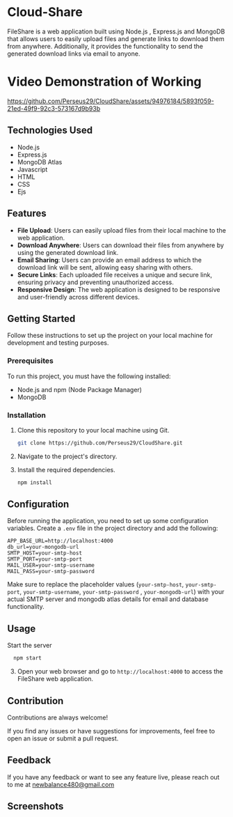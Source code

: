# Cloud-Share
FileShare is a web application built using Node.js , Express.js and MongoDB that allows users to easily upload files and generate links to download them from anywhere. Additionally, it provides the functionality to send the generated download links via email to anyone.

# Video Demonstration of Working

https://github.com/Perseus29/CloudShare/assets/94976184/5893f059-21ed-49f9-92c3-573167d9b93b


<!-- ## Tech Stack

**Client:** HTML, CSS, Javascript, Ejs

**Server:** Node.js, Express.js, MongoDB Atlas -->
## Technologies Used

- Node.js
- Express.js
- MongoDB Atlas
- Javascript
- HTML
- CSS
- Ejs

## Features
- **File Upload**: Users can easily upload files from their local machine to the web application.
- **Download Anywhere**: Users can download their files from anywhere by using the generated download link.
- **Email Sharing**: Users can provide an email address to which the download link will be sent, allowing easy sharing with others.
- **Secure Links**: Each uploaded file receives a unique and secure link, ensuring privacy and preventing unauthorized access.
- **Responsive Design**: The web application is designed to be responsive and user-friendly across different devices.



## Getting Started

Follow these instructions to set up the project on your local machine for development and testing purposes.

### Prerequisites

To run this project, you must have the following installed:

- Node.js and npm (Node Package Manager)
- MongoDB

### Installation

1. Clone this repository to your local machine using Git.
   ```bash
   git clone https://github.com/Perseus29/CloudShare.git
   ```

2. Navigate to the project's directory.


3. Install the required dependencies.
   ```bash
   npm install
   ```

## Configuration

Before running the application, you need to set up some configuration variables. Create a `.env` file in the project directory and add the following:

```env
APP_BASE_URL=http://localhost:4000
db_url=your-mongodb-url
SMTP_HOST=your-smtp-host
SMTP_PORT=your-smtp-port
MAIL_USER=your-smtp-username
MAIL_PASS=your-smtp-password
```

Make sure to replace the placeholder values (`your-smtp-host`, `your-smtp-port`, `your-smtp-username`, `your-smtp-password` , `your-mongodb-url`) with your actual SMTP server and mongodb atlas details for email and database functionality.

## Usage

Start the server
```bash
  npm start
```

3. Open your web browser and go to `http://localhost:4000` to access the FileShare web application.



## Contribution

Contributions are always welcome!

If you find any issues or have suggestions for improvements, feel free to open an issue or submit a pull request.

## Feedback

If you have any feedback or want to see any feature live, please reach out to me at newbalance480@gmail.com

## Screenshots
